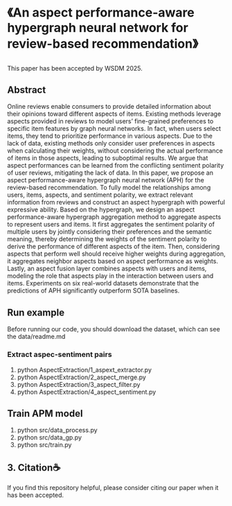 # 《An aspect performance-aware hypergraph neural network for review-based recommendation》

## 
This paper has been accepted by WSDM 2025.


## Abstract
Online reviews enable consumers to provide detailed information about their opinions toward different aspects of items. 
Existing methods leverage aspects provided in reviews to model users’ fine-grained preferences to specific item features by graph neural networks. 
In fact, when users select items, they tend to prioritize performance in various aspects. Due to the lack of data, existing methods only consider user preferences in aspects when calculating their weights, without considering the actual performance of items in those aspects, leading to suboptimal results. 
We argue that aspect performances can be learned from the conflicting sentiment polarity of user reviews, mitigating the lack of data. 
In this paper, we propose an aspect performance-aware hypergraph neural network (APH) for the review-based recommendation. 
To fully model the relationships among users, items, aspects, and sentiment polarity, we extract relevant information from reviews and construct an aspect hypergraph with powerful expressive ability. 
Based on the hypergraph, we design an aspect performance-aware hypergraph aggregation method to aggregate aspects to represent users and items. 
It first aggregates the sentiment polarity of multiple users by jointly considering their preferences and the semantic meaning, thereby determining the weights of the sentiment polarity to derive the performance of different aspects of the item. 
Then, considering aspects that perform well should receive higher weights during aggregation, it aggregates neighbor aspects based on aspect performance as weights. 
Lastly, an aspect fusion layer combines aspects with users and items, modeling the role that aspects play in the interaction between users and items. 
Experiments on six real-world datasets demonstrate that the predictions of APH significantly outperform SOTA baselines. 

## Run example
Before running our code, you should download the dataset, which can see the data/readme.md

### Extract aspec-sentiment pairs
1. python AspectExtraction/1_aspext_extractor.py
2. python AspectExtraction/2_aspect_merge.py
3. python AspectExtraction/3_aspect_filter.py
4. python AspectExtraction/4_aspect_sentiment.py
## Train APM model
1. python src/data_process.py
2. python src/data_gp.py
3. python src/train.py

<h2 id="citation">3. Citation☕️</h2>

If you find this repository helpful, please consider citing our paper when it has been accepted.

<!-- ```
@inproceedings{liu-wsdm-2025-aph,
  author       = {
                  Junrui Liu and
                  Tong Li and
                  Di Wu and
                  Zifang Tang and
                  Yuan Fang and
                  Zhen Yang},
  title        = {An Aspect Performance-aware Hypergraph Neural Network for Review-based Recommendation},
  booktitle    = {Proceedings of the Eighteenth ACM International Conference on Web Search and Data Mining},
  pages        = {503–511},
  publisher    = {{ACM}},
  year         = {2025},
}
``` -->
